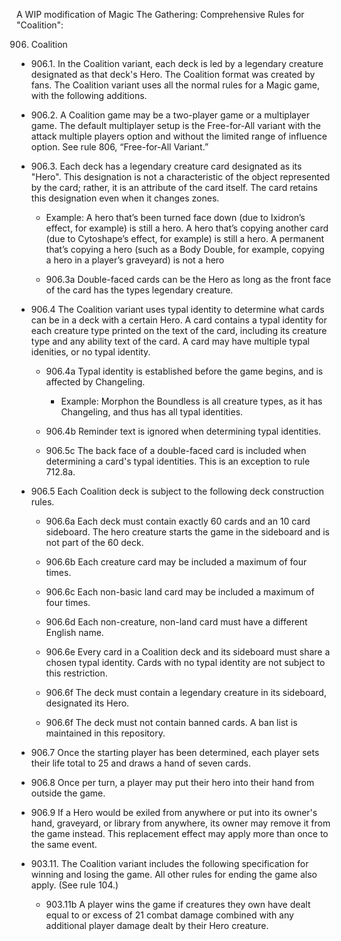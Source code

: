 A WIP modification of Magic The Gathering: Comprehensive Rules for "Coalition":


906. Coalition

* 906.1. In the Coalition variant, each deck is led by a legendary creature designated as that deck's Hero. The Coalition format was created by fans. The Coalition variant uses all the normal rules for a Magic game, with the following additions.

* 906.2. A Coalition game may be a two-player game or a multiplayer game. The default multiplayer setup is the Free-for-All variant with the attack multiple players option and without the limited range of influence option. See rule 806, “Free-for-All Variant.”

* 906.3. Each deck has a legendary creature card designated as its "Hero". This designation is not a characteristic of the object represented by the card; rather, it is an attribute of the card itself. The card retains this designation even when it changes zones.
	* Example: A hero that’s been turned face down (due to Ixidron’s effect, for example) is still a hero. A hero that’s copying another card (due to Cytoshape’s effect, for example) is still a hero. A permanent that’s copying a hero (such as a Body Double, for example, copying a hero in a player’s graveyard) is not a hero

	* 906.3a Double-faced cards can be the Hero as long as the front face of the card has the types legendary creature.

* 906.4 The Coalition variant uses typal identity to determine what cards can be in a deck with a certain Hero. A card contains a typal identity for each creature type printed on the text of the card, including its creature type and any ability text of the card. A card may have multiple typal idenities, or no typal identity.

	* 906.4a Typal identity is established before the game begins, and is affected by Changeling.
		* Example: Morphon the Boundless is all creature types, as it has Changeling, and thus has all typal identities.

	* 906.4b Reminder text is ignored when determining typal identities.

	* 906.5c The back face of a double-faced card is included when determining a card's typal identities. This is an exception to rule 712.8a.

* 906.5 Each Coalition deck is subject to the following deck construction rules.

	* 906.6a Each deck must contain exactly 60 cards and an 10 card sideboard. The hero creature starts the game in the sideboard and is not part of the 60 deck.

	* 906.6b Each creature card may be included a maximum of four times.

	* 906.6c Each non-basic land card may be included a maximum of four times.

	* 906.6d Each non-creature, non-land card must have a different English name.

	* 906.6e Every card in a Coalition deck and its sideboard must share a chosen typal identity. Cards with no typal identity are not subject to this restriction.

	* 906.6f The deck must contain a legendary creature in its sideboard, designated its Hero.

	* 906.6f The deck must not contain banned cards. A ban list is maintained in this repository.

* 906.7 Once the starting player has been determined, each player sets their life total to 25 and draws a hand of seven cards.

* 906.8 Once per turn, a player may put their hero into their hand from outside the game. 

* 906.9 If a Hero would be exiled from anywhere or put into its owner's hand, graveyard, or library from anywhere, its owner may remove it from the game instead. This replacement effect may apply more than once to the same event.

* 903.11. The Coalition variant includes the following specification for winning and losing the game.
All other rules for ending the game also apply. (See rule 104.)
	* 903.11b A player wins the game if creatures they own have dealt equal to or excess of 21 combat damage combined with any additional player damage dealt by their Hero creature.
